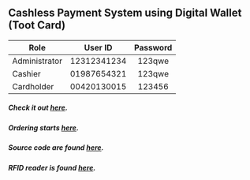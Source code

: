 ## Cashless Payment System using Digital Wallet (Toot Card)

| Role          | User ID     | Password |
| ------------- |:-----------:|:--------:|
| Administrator | 12312341234 | 123qwe   |
| Cashier       | 01987654321 | 123qwe   |
| Cardholder    | 00420130015 | 123456   |

##### Check it out [here](http://tootpay.epizy.com/).
##### Ordering starts [here](http://tootpay.epizy.com/idle).
##### Source code are found [here](https://github.com/zneyrl/tootpay).
##### RFID reader is found [here](https://github.com/zneyrl/TootPayRfid).